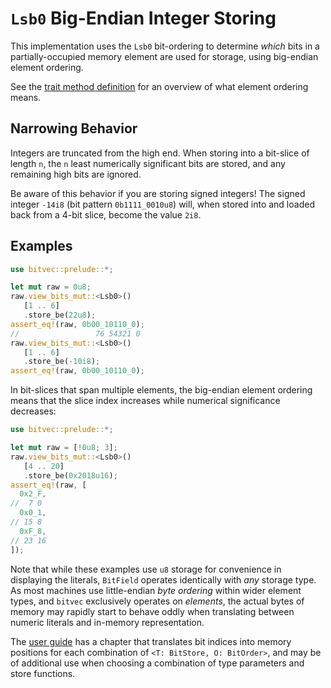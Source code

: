 # `Lsb0` Big-Endian Integer Storing

This implementation uses the `Lsb0` bit-ordering to determine *which* bits in a
partially-occupied memory element are used for storage, using big-endian element
ordering.

See the [trait method definition][orig] for an overview of what element ordering
means.

## Narrowing Behavior

Integers are truncated from the high end. When storing into a bit-slice of
length `n`, the `n` least numerically significant bits are stored, and any
remaining high bits are ignored.

Be aware of this behavior if you are storing signed integers! The signed integer
`-14i8` (bit pattern `0b1111_0010u8`) will, when stored into and loaded back
from a 4-bit slice, become the value `2i8`.

## Examples

```rust
use bitvec::prelude::*;

let mut raw = 0u8;
raw.view_bits_mut::<Lsb0>()
   [1 .. 6]
   .store_be(22u8);
assert_eq!(raw, 0b00_10110_0);
//                 76 54321 0
raw.view_bits_mut::<Lsb0>()
   [1 .. 6]
   .store_be(-10i8);
assert_eq!(raw, 0b00_10110_0);
```

In bit-slices that span multiple elements, the big-endian element ordering means
that the slice index increases while numerical significance decreases:

```rust
use bitvec::prelude::*;

let mut raw = [!0u8; 3];
raw.view_bits_mut::<Lsb0>()
   [4 .. 20]
   .store_be(0x2018u16);
assert_eq!(raw, [
  0x2_F,
//  7 0
  0x0_1,
// 15 8
  0xF_8,
// 23 16
]);
```

Note that while these examples use `u8` storage for convenience in displaying
the literals, `BitField` operates identically with *any* storage type. As most
machines use little-endian *byte ordering* within wider element types, and
`bitvec` exclusively operates on *elements*, the actual bytes of memory may
rapidly start to behave oddly when translating between numeric literals and
in-memory representation.

The [user guide] has a chapter that translates bit indices into memory positions
for each combination of `<T: BitStore, O: BitOrder>`, and may be of additional
use when choosing a combination of type parameters and store functions.

[orig]: crate::field::BitField::store_be
[user guide]: https://bitvecto-rs.github.io/bitvec/memory-layout

